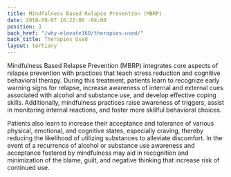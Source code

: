 ```yaml
---
title: Mindfulness Based Relapse Prevention (MBRP)
date: 2018-09-07 16:22:00 -04:00
position: 3
back_href: "/why-elevate360/therapies-used/"
back_title: Therapies Used
layout: tertiary
---
```


Mindfulness Based Relapse Prevention (MBRP) integrates core aspects of relapse prevention with practices that teach stress reduction and cognitive behavioral therapy.   During this treatment, patients learn to recognize early warning signs for relapse, increase awareness of internal and external cues associated with alcohol and substance use, and develop effective coping skills. Additionally, mindfulness practices raise awareness of triggers, assist in monitoring internal reactions, and foster more skillful behavioral choices. 

Patients also learn to increase their acceptance and tolerance of various physical, emotional, and cognitive states, especially craving, thereby reducing the likelihood of utilizing substances to alleviate discomfort. In the event of a recurrence of alcohol or substance use awareness and acceptance fostered by mindfulness may aid in recognition and minimization of the blame, guilt, and negative thinking that increase risk of continued use. 
